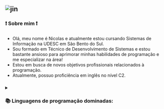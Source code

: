 ![jin](https://github.com/Nicolas81194/Nicolas81194/assets/102532511/76ab7f9f-a1fa-42b6-8594-962395cf7213)
----------------------------------------------------------------------------------------------------------------
### ❗ Sobre mim ❗
##### 
- Olá, meu nome é Nicolas e atualmente estou cursando Sistemas de Informação na UDESC em São Bento do Sul.
- Sou formado em Técnico de Desenvolvimento de Sistemas e estou bastante ansioso para aprimorar minhas habilidades de programação e me especializar na área!
- Estou em busca de novos objetivos profissionais relacionados à programação.
- Atualmente, possuo proficiência em inglês no nível C2.

##### 

<div>
  <details>
    <summary><h3>📚 Linguagens de programação dominadas:</h3></summary><br>
    <div>
      <img align="right" height="130em" src="https://github-readme-stats.vercel.app/api/top-langs/?username=nicolas81194&layout=donut-horizontal&langs_count=7&theme=dracula"/>
    </div>
    <div style="display: inline_block" align="left">
      <img align="center" height="25px" src="https://img.shields.io/badge/shell_script-%23121011.svg?style=for-the-badge&logo=gnu-bash&logoColor=white" alt="Shell Script">
      <img align="center" height="25px" src="https://img.shields.io/badge/javascript-%23323330.svg?style=for-the-badge&logo=javascript&logoColor=%23F7DF1E" alt="JavaScript">
      <img align="center" height="25px" src="https://img.shields.io/badge/java-%23ED8B00.svg?style=for-the-badge&logo=openjdk&logoColor=white" alt="Java">
      <img align="center" height="25px" src="https://img.shields.io/badge/html5-%23E34F26.svg?style=for-the-badge&logo=html5&logoColor=white" alt="HTML5">
      <img align="center" height="25px" src="https://img.shields.io/badge/css3-%231572B6.svg?style=for-the-badge&logo=css3&logoColor=white" alt="CSS3">
      <img align="center" height="25px" src="https://img.shields.io/badge/c++-%2300599C.svg?style=for-the-badge&logo=c%2B%2B&logoColor=white" alt="C++">
    </div>
    <div style="display: inline_block" align="left"><br>
      <img align="center" height="25px" src="https://img.shields.io/badge/Next-black?style=for-the-badge&logo=next.js&logoColor=white" alt="Next JS">
      <img align="center" height="25px" src="https://img.shields.io/badge/react-%2320232a.svg?style=for-the-badge&logo=react&logoColor=%2361DAFB" alt="React">
      <img align="center" height="25px" src="https://img.shields.io/badge/react_native-%2320232a.svg?style=for-the-badge&logo=react&logoColor=%2361DAFB" alt="React Native">
      <img align="center" height="25px" src="https://img.shields.io/badge/sqlite-%2307405e.svg?style=for-the-badge&logo=sqlite&logoColor=white" alt="SQLite">
    </div>
  </details>
</div>
